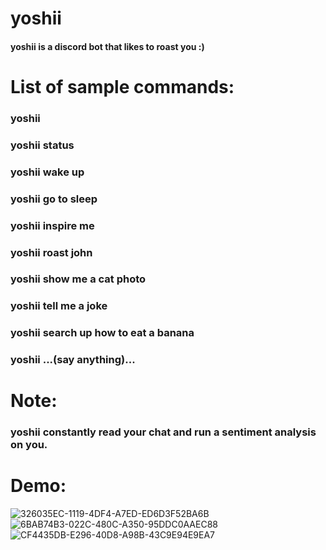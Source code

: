 # yoshii
#### yoshii is a discord bot that likes to roast you :)

# List of sample commands:
### yoshii
### yoshii status
### yoshii wake up
### yoshii go to sleep
### yoshii inspire me
### yoshii roast john
### yoshii show me a cat photo
### yoshii tell me a joke
### yoshii search up how to eat a banana
### yoshii ...(say anything)...

# Note: 
### yoshii constantly read your chat and run a sentiment analysis on you.

# Demo:
![326035EC-1119-4DF4-A7ED-ED6D3F52BA6B](https://user-images.githubusercontent.com/47045532/169474136-b5908133-e14d-48c5-a196-34b491ee97b2.png)
![6BAB74B3-022C-480C-A350-95DDC0AAEC88](https://user-images.githubusercontent.com/47045532/169477303-84118661-4b22-498b-8ba4-df1191976d20.png)
![CF4435DB-E296-40D8-A98B-43C9E94E9EA7](https://user-images.githubusercontent.com/47045532/169477311-87ec944b-78b3-49f9-abfd-f332ed2fae11.png)
